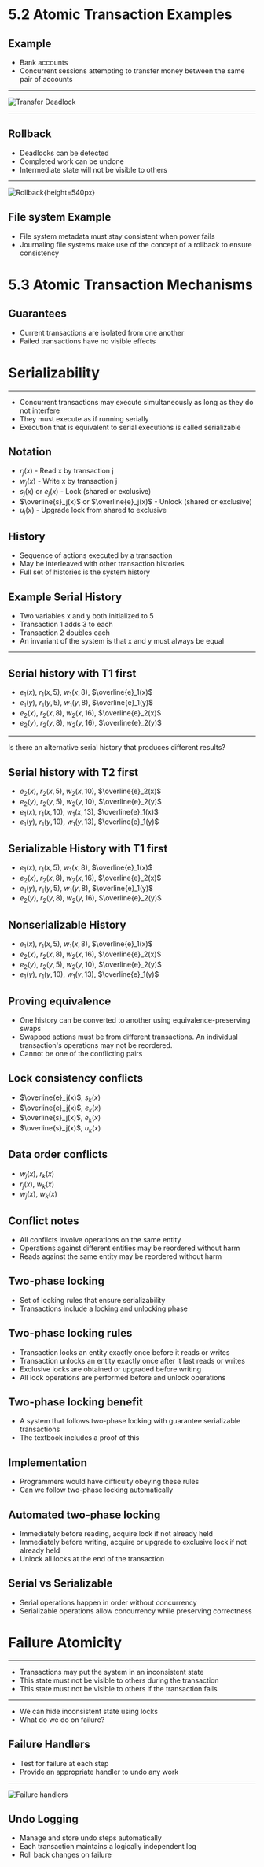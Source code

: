 5.2 Atomic Transaction Examples
===============================

Example
-------

- Bank accounts
- Concurrent sessions attempting to transfer money between the same pair of accounts

---

![Transfer Deadlock](media/5-2.png)

---

Rollback
--------

- Deadlocks can be detected
- Completed work can be undone
- Intermediate state will not be visible to others

---

![Rollback](media/5-3.png){height=540px}

File system Example
------------------

- File system metadata must stay consistent when power fails
- Journaling file systems make use of the concept of a rollback to ensure consistency

5.3 Atomic Transaction Mechanisms
=================================

Guarantees
----------

- Current transactions are isolated from one another
- Failed transactions have no visible effects

Serializability
===============

---

- Concurrent transactions may execute simultaneously as long as they do not interfere
- They must execute as if running serially
- Execution that is equivalent to serial executions is called serializable

Notation
--------

- $r_j(x)$ - Read x by transaction j
- $w_j(x)$ - Write x by transaction j
- $s_j(x)$ or $e_j(x)$ - Lock (shared or exclusive)
- $\overline{s}_j(x)$ or $\overline{e}_j(x)$ - Unlock (shared or exclusive)
- $u_j(x)$ - Upgrade lock from shared to exclusive

History
-------

- Sequence of actions executed by a transaction
- May be interleaved with other transaction histories
- Full set of histories is the system history

Example Serial History
----------------------

- Two variables x and y both initialized to 5
- Transaction 1 adds 3 to each
- Transaction 2 doubles each
- An invariant of the system is that x and y must always be equal

---

Serial history with T1 first
----------------------------

- $e_1(x)$, $r_1(x,5)$, $w_1(x,8)$, $\overline{e}_1(x)$
- $e_1(y)$, $r_1(y,5)$, $w_1(y,8)$, $\overline{e}_1(y)$
- $e_2(x)$, $r_2(x,8)$, $w_2(x,16)$, $\overline{e}_2(x)$
- $e_2(y)$, $r_2(y,8)$, $w_2(y,16)$, $\overline{e}_2(y)$

---

Is there an alternative serial history that produces different results?

Serial history with T2 first
----------------------------

- $e_2(x)$, $r_2(x,5)$, $w_2(x,10)$, $\overline{e}_2(x)$
- $e_2(y)$, $r_2(y,5)$, $w_2(y,10)$, $\overline{e}_2(y)$
- $e_1(x)$, $r_1(x,10)$, $w_1(x,13)$, $\overline{e}_1(x)$
- $e_1(y)$, $r_1(y,10)$, $w_1(y,13)$, $\overline{e}_1(y)$

Serializable History with T1 first
----------------------------------

- $e_1(x)$, $r_1(x,5)$, $w_1(x,8)$, $\overline{e}_1(x)$
- $e_2(x)$, $r_2(x,8)$, $w_2(x,16)$, $\overline{e}_2(x)$
- $e_1(y)$, $r_1(y,5)$, $w_1(y,8)$, $\overline{e}_1(y)$
- $e_2(y)$, $r_2(y,8)$, $w_2(y,16)$, $\overline{e}_2(y)$

Nonserializable History
--------------------

- $e_1(x)$, $r_1(x,5)$, $w_1(x,8)$, $\overline{e}_1(x)$
- $e_2(x)$, $r_2(x,8)$, $w_2(x,16)$, $\overline{e}_2(x)$
- $e_2(y)$, $r_2(y,5)$, $w_2(y,10)$, $\overline{e}_2(y)$
- $e_1(y)$, $r_1(y,10)$, $w_1(y,13)$, $\overline{e}_1(y)$

Proving equivalence
-------------------

- One history can be converted to another using equivalence-preserving swaps
- Swapped actions must be from different transactions. An individual transaction's operations may not be reordered.
- Cannot be one of the conflicting pairs

Lock consistency conflicts
--------------------------

- $\overline{e}_j(x)$, $s_k(x)$
- $\overline{e}_j(x)$, $e_k(x)$
- $\overline{s}_j(x)$, $e_k(x)$
- $\overline{s}_j(x)$, $u_k(x)$

Data order conflicts
--------------------

- $w_j(x)$, $r_k(x)$
- $r_j(x)$, $w_k(x)$
- $w_j(x)$, $w_k(x)$

Conflict notes
--------------

- All conflicts involve operations on the same entity
- Operations against different entities may be reordered without harm
- Reads against the same entity may be reordered without harm

Two-phase locking
-----------------

- Set of locking rules that ensure serializability
- Transactions include a locking and unlocking phase

Two-phase locking rules
-----------------------

- Transaction locks an entity exactly once before it reads or writes
- Transaction unlocks an entity exactly once after it last reads or writes
- Exclusive locks are obtained or upgraded before writing
- All lock operations are performed before and unlock operations

Two-phase locking benefit
-------------------------

- A system that follows two-phase locking with guarantee serializable transactions
- The textbook includes a proof of this

Implementation
--------------

- Programmers would have difficulty obeying these rules
- Can we follow two-phase locking automatically

Automated two-phase locking
---------------------------

- Immediately before reading, acquire lock if not already held
- Immediately before writing, acquire or upgrade to exclusive lock if not already held
- Unlock all locks at the end of the transaction

Serial vs Serializable
----------------------

- Serial operations happen in order without concurrency
- Serializable operations allow concurrency while preserving correctness

Failure Atomicity
=================

---

- Transactions may put the system in an inconsistent state
- This state must not be visible to others during the transaction
- This state must not be visible to others if the transaction fails

---

- We can hide inconsistent state using locks
- What do we do on failure?

Failure Handlers
----------------

- Test for failure at each step
- Provide an appropriate handler to undo any work

---

![Failure handlers](media/5-9.png)

Undo Logging
------------

- Manage and store undo steps automatically
- Each transaction maintains a logically independent log
- Roll back changes on failure
